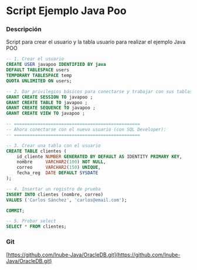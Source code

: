 # Script Ejemplo Java Poo

### Descripción

Script para crear el usuario y la tabla usuario para realizar el ejemplo Java POO

```sql
-- 1. Crear el usuario 
CREATE USER javapoo IDENTIFIED BY java
DEFAULT TABLESPACE users
TEMPORARY TABLESPACE temp
QUOTA UNLIMITED ON users;

-- 2. Dar privilegios básicos para conectarse y trabajar con sus tablas
GRANT CREATE SESSION TO javapoo ;
GRANT CREATE TABLE TO javapoo ;
GRANT CREATE SEQUENCE TO javapoo ;
GRANT CREATE VIEW TO javapoo ;

-- ================================================
-- Ahora conectarse con el nuevo usuario (con SQL Developer):
-- ================================================

-- 3. Crear una tabla con el usuario
CREATE TABLE clientes (
    id_cliente NUMBER GENERATED BY DEFAULT AS IDENTITY PRIMARY KEY,
    nombre     VARCHAR2(100) NOT NULL,
    correo     VARCHAR2(150) UNIQUE,
    fecha_reg  DATE DEFAULT SYSDATE
);

-- 4. Insertar un registro de prueba
INSERT INTO clientes (nombre, correo) 
VALUES ('Carlos Sánchez', 'carlos@email.com');

COMMIT;

-- 5. Probar select
SELECT * FROM clientes;

```

### Git

[https://github.com/Inube-Java/OracleDB.git](https://github.com/Inube-Java/OracleDB.git)
